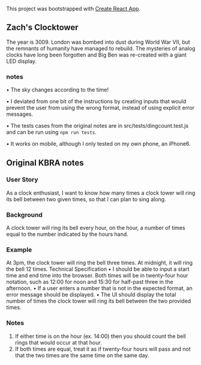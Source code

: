 This project was bootstrapped with [Create React App](https://github.com/facebook/create-react-app).

## Zach's Clocktower

The year is 3009. London was bombed into dust during World War VII, but the remnants of humanity have managed to rebuild. The mysteries of analog clocks have long been forgotten and Big Ben was re-created with a giant LED display.

### notes

• The sky changes according to the time!

• I deviated from one bit of the instructions by creating inputs that would prevent the user from using the wrong format, instead of using explicit error messages.

• The tests cases from the original notes are in src/tests/dingcount.test.js and can be run using `npm run tests`.

• It works on mobile, although I only tested on my own phone, an iPhone6.

## Original KBRA notes

### User Story
As a clock enthusiast, I want to know how many times a clock tower will ring its bell between two given times, so that I can plan to sing along.
### Background
A clock tower will ring its bell every hour, on the hour, a number of times equal to the number indicated by the hours hand.
### Example
At 3pm, the clock tower will ring the bell three times. At midnight, it will ring the bell 12 times.
Technical Specification
• I should be able to input a start time and end time into the browser. Both times will be in twenty-four hour notation, such as 12:00 for noon and 15:30 for half-past three in the afternoon.
• If a user enters a number that is not in the expected format, an error message should be displayed.
• The UI should display the total number of times the clock tower will ring its bell between the two provided times.
### Notes
1. If either time is on the hour (ex. 14:00) then you should count the bell rings that would occur at that hour.
2. If both times are equal, treat it as if twenty-four hours will pass and not that the two times are the same time on the same day.
